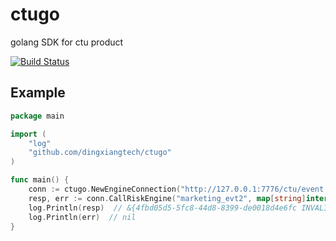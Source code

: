# ctugo
golang SDK for ctu product

[![Build Status](https://travis-ci.org/dingxiangtech/ctugo.svg?branch=master)](https://travis-ci.org/dingxiangtech/ctugo)

## Example

```go
package main

import (
	"log"
	"github.com/dingxiangtech/ctugo"
)

func main() {
	conn := ctugo.NewEngineConnection("http://127.0.0.1:7776/ctu/event.do", "05622f1ab6be69567d65a6e377edfef0", "b2a8a90190fff591bd93bfd99e268438")
	resp, err := conn.CallRiskEngine("marketing_evt2", map[string]interface{}{"ip": "1.2.3.4", "email": "abc@def.com"})
	log.Println(resp)  // &{4fbd05d5-5fc8-44d8-8399-de0018d4e6fc INVALID_REQUEST_PARAMS {ACCEPT  []   [] [] marketing_evt map[_cost_time:1 _error_policy:[优惠券 归属地冲突注册限制] _rule_eval_error:[ruleId=128, seqNumber=1, missing params:ext_youhuiid=null  ruleId=129, seqNumber=1, missing params: ext_phonelocation=null] _success_execute:true] map[]}}
	log.Println(err)  // nil
}
```
